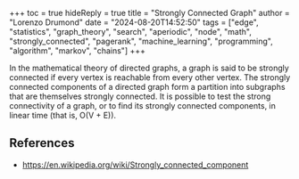 +++
toc = true
hideReply = true
title = "Strongly Connected Graph"
author = "Lorenzo Drumond"
date = "2024-08-20T14:52:50"
tags = ["edge",  "statistics",  "graph_theory",  "search",  "aperiodic",  "node",  "math",  "strongly_connected",  "pagerank",  "machine_learning",  "programming",  "algorithm",  "markov",  "chains"]
+++



In the mathematical theory of directed graphs, a graph is said to be strongly connected if every vertex is reachable from every other vertex. The strongly connected components of a directed graph form a partition into subgraphs that are themselves strongly connected. It is possible to test the strong connectivity of a graph, or to find its strongly connected components, in linear time (that is, O(V + E)).

## References

- https://en.wikipedia.org/wiki/Strongly_connected_component
